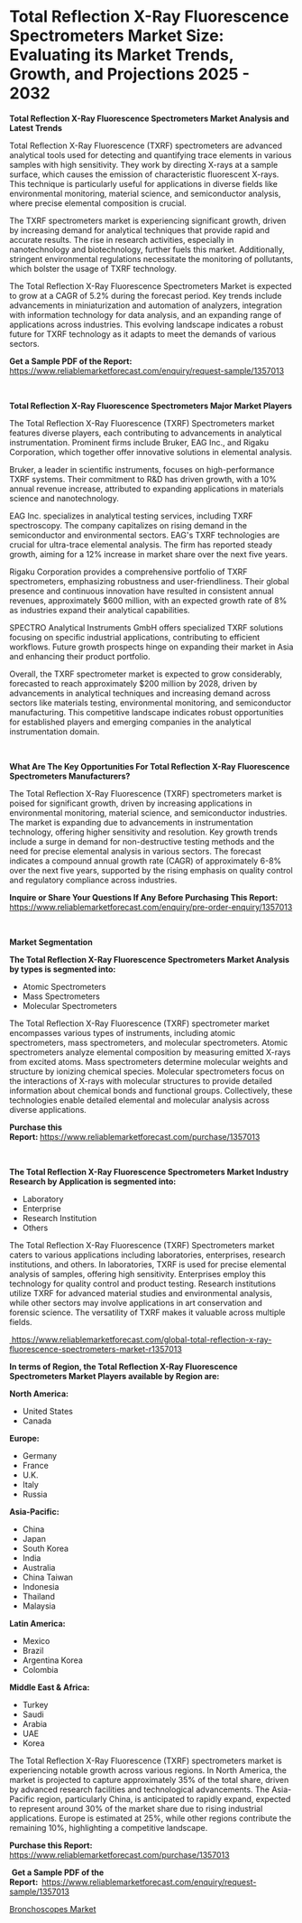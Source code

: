 <p><h1>Total Reflection X-Ray Fluorescence Spectrometers Market Size: Evaluating its Market Trends, Growth, and Projections 2025 - 2032</h1></p><p><strong>Total Reflection X-Ray Fluorescence Spectrometers Market Analysis and Latest Trends</strong></p>
<p><p>Total Reflection X-Ray Fluorescence (TXRF) spectrometers are advanced analytical tools used for detecting and quantifying trace elements in various samples with high sensitivity. They work by directing X-rays at a sample surface, which causes the emission of characteristic fluorescent X-rays. This technique is particularly useful for applications in diverse fields like environmental monitoring, material science, and semiconductor analysis, where precise elemental composition is crucial.</p><p>The TXRF spectrometers market is experiencing significant growth, driven by increasing demand for analytical techniques that provide rapid and accurate results. The rise in research activities, especially in nanotechnology and biotechnology, further fuels this market. Additionally, stringent environmental regulations necessitate the monitoring of pollutants, which bolster the usage of TXRF technology.</p><p>The Total Reflection X-Ray Fluorescence Spectrometers Market is expected to grow at a CAGR of 5.2% during the forecast period. Key trends include advancements in miniaturization and automation of analyzers, integration with information technology for data analysis, and an expanding range of applications across industries. This evolving landscape indicates a robust future for TXRF technology as it adapts to meet the demands of various sectors.</p></p>
<p><strong>Get a Sample PDF of the Report:&nbsp;</strong> <a href="https://www.reliablemarketforecast.com/enquiry/request-sample/1357013?utm_campaign=2284&utm_medium=2&utm_source=Github&utm_content=ia&utm_term=06032025&utm_id=total-reflection-x-ray-fluorescence-spectrometers">https://www.reliablemarketforecast.com/enquiry/request-sample/1357013</a></p>
<p>&nbsp;</p>
<p><strong>Total Reflection X-Ray Fluorescence Spectrometers Major Market Players</strong></p>
<p><p>The Total Reflection X-Ray Fluorescence (TXRF) Spectrometers market features diverse players, each contributing to advancements in analytical instrumentation. Prominent firms include Bruker, EAG Inc., and Rigaku Corporation, which together offer innovative solutions in elemental analysis.</p><p>Bruker, a leader in scientific instruments, focuses on high-performance TXRF systems. Their commitment to R&D has driven growth, with a 10% annual revenue increase, attributed to expanding applications in materials science and nanotechnology.</p><p>EAG Inc. specializes in analytical testing services, including TXRF spectroscopy. The company capitalizes on rising demand in the semiconductor and environmental sectors. EAG's TXRF technologies are crucial for ultra-trace elemental analysis. The firm has reported steady growth, aiming for a 12% increase in market share over the next five years.</p><p>Rigaku Corporation provides a comprehensive portfolio of TXRF spectrometers, emphasizing robustness and user-friendliness. Their global presence and continuous innovation have resulted in consistent annual revenues, approximately $600 million, with an expected growth rate of 8% as industries expand their analytical capabilities.</p><p>SPECTRO Analytical Instruments GmbH offers specialized TXRF solutions focusing on specific industrial applications, contributing to efficient workflows. Future growth prospects hinge on expanding their market in Asia and enhancing their product portfolio.</p><p>Overall, the TXRF spectrometer market is expected to grow considerably, forecasted to reach approximately $200 million by 2028, driven by advancements in analytical techniques and increasing demand across sectors like materials testing, environmental monitoring, and semiconductor manufacturing. This competitive landscape indicates robust opportunities for established players and emerging companies in the analytical instrumentation domain.</p></p>
<p>&nbsp;</p>
<p><strong>What Are The Key Opportunities For Total Reflection X-Ray Fluorescence Spectrometers Manufacturers?</strong></p>
<p><p>The Total Reflection X-Ray Fluorescence (TXRF) spectrometers market is poised for significant growth, driven by increasing applications in environmental monitoring, material science, and semiconductor industries. The market is expanding due to advancements in instrumentation technology, offering higher sensitivity and resolution. Key growth trends include a surge in demand for non-destructive testing methods and the need for precise elemental analysis in various sectors. The forecast indicates a compound annual growth rate (CAGR) of approximately 6-8% over the next five years, supported by the rising emphasis on quality control and regulatory compliance across industries.</p></p>
<p><strong>Inquire or Share Your Questions If Any Before Purchasing This Report:</strong> <a href="https://www.reliablemarketforecast.com/enquiry/pre-order-enquiry/1357013?utm_campaign=2284&utm_medium=2&utm_source=Github&utm_content=ia&utm_term=06032025&utm_id=total-reflection-x-ray-fluorescence-spectrometers">https://www.reliablemarketforecast.com/enquiry/pre-order-enquiry/1357013</a></p>
<p>&nbsp;</p>
<p><strong>Market Segmentation</strong></p>
<p><strong>The Total Reflection X-Ray Fluorescence Spectrometers Market Analysis by types is segmented into:</strong></p>
<p><ul><li>Atomic Spectrometers</li><li>Mass Spectrometers</li><li>Molecular Spectrometers</li></ul></p>
<p><p>The Total Reflection X-Ray Fluorescence (TXRF) spectrometer market encompasses various types of instruments, including atomic spectrometers, mass spectrometers, and molecular spectrometers. Atomic spectrometers analyze elemental composition by measuring emitted X-rays from excited atoms. Mass spectrometers determine molecular weights and structure by ionizing chemical species. Molecular spectrometers focus on the interactions of X-rays with molecular structures to provide detailed information about chemical bonds and functional groups. Collectively, these technologies enable detailed elemental and molecular analysis across diverse applications.</p></p>
<p><strong>Purchase this Report:&nbsp;</strong><a href="https://www.reliablemarketforecast.com/purchase/1357013?utm_campaign=2284&utm_medium=2&utm_source=Github&utm_content=ia&utm_term=06032025&utm_id=total-reflection-x-ray-fluorescence-spectrometers">https://www.reliablemarketforecast.com/purchase/1357013</a></p>
<p>&nbsp;</p>
<p><strong>The Total Reflection X-Ray Fluorescence Spectrometers Market Industry Research by Application is segmented into:</strong></p>
<p><ul><li>Laboratory</li><li>Enterprise</li><li>Research Institution</li><li>Others</li></ul></p>
<p><p>The Total Reflection X-Ray Fluorescence (TXRF) Spectrometers market caters to various applications including laboratories, enterprises, research institutions, and others. In laboratories, TXRF is used for precise elemental analysis of samples, offering high sensitivity. Enterprises employ this technology for quality control and product testing. Research institutions utilize TXRF for advanced material studies and environmental analysis, while other sectors may involve applications in art conservation and forensic science. The versatility of TXRF makes it valuable across multiple fields.</p></p>
<p><a href="https://www.reliablemarketforecast.com/global-total-reflection-x-ray-fluorescence-spectrometers-market-r1357013?utm_campaign=2284&utm_medium=2&utm_source=Github&utm_content=ia&utm_term=06032025&utm_id=total-reflection-x-ray-fluorescence-spectrometers">&nbsp;https://www.reliablemarketforecast.com/global-total-reflection-x-ray-fluorescence-spectrometers-market-r1357013</a></p>
<p><strong>In terms of Region, the Total Reflection X-Ray Fluorescence Spectrometers Market Players available by Region are:</strong></p>
<p>
    <p> <strong> North America: </strong>
        <ul>
            <li>United States</li>
            <li>Canada</li>
        </ul>
        </p> 
    <p> <strong> Europe: </strong>
        <ul>
            <li>Germany</li>
            <li>France</li>
            <li>U.K.</li>
            <li>Italy</li>
            <li>Russia</li>
        </ul>
        </p> 
    <p> <strong> Asia-Pacific: </strong>
        <ul>
            <li>China</li>
            <li>Japan</li>
            <li>South Korea</li>
            <li>India</li>
            <li>Australia</li>
            <li>China Taiwan</li>
            <li>Indonesia</li>
            <li>Thailand</li>
            <li>Malaysia</li>
        </ul>
        </p> 
    <p> <strong> Latin America: </strong>
        <ul>
            <li>Mexico</li>
            <li>Brazil</li>
            <li>Argentina Korea</li>
            <li>Colombia</li>
        </ul>
        </p> 
    <p> <strong> Middle East & Africa: </strong>
        <ul>
            <li>Turkey</li>
            <li>Saudi</li>
            <li>Arabia</li>
            <li>UAE</li>
            <li>Korea</li>
        </ul>
    </p>
    </p>
<p><p>The Total Reflection X-Ray Fluorescence (TXRF) spectrometers market is experiencing notable growth across various regions. In North America, the market is projected to capture approximately 35% of the total share, driven by advanced research facilities and technological advancements. The Asia-Pacific region, particularly China, is anticipated to rapidly expand, expected to represent around 30% of the market share due to rising industrial applications. Europe is estimated at 25%, while other regions contribute the remaining 10%, highlighting a competitive landscape.</p></p>
<p><strong>Purchase this Report: </strong><a href="https://www.reliablemarketforecast.com/purchase/1357013?utm_campaign=2284&utm_medium=2&utm_source=Github&utm_content=ia&utm_term=06032025&utm_id=total-reflection-x-ray-fluorescence-spectrometers">https://www.reliablemarketforecast.com/purchase/1357013</a></p>
<p>&nbsp;<strong>Get a Sample PDF of the Report:&nbsp;&nbsp;</strong><a href="https://www.reliablemarketforecast.com/enquiry/request-sample/1357013?utm_campaign=2284&utm_medium=2&utm_source=Github&utm_content=ia&utm_term=06032025&utm_id=total-reflection-x-ray-fluorescence-spectrometers">https://www.reliablemarketforecast.com/enquiry/request-sample/1357013</a></p>
<p><strong></strong></p>
<p><p><a href="https://github.com/SanjidaMahmud54/Market-Research-Report-List-1/blob/main/bronchoscopes-market.md?utm_campaign=2284&utm_medium=2&utm_source=Github&utm_content=ia&utm_term=06032025&utm_id=total-reflection-x-ray-fluorescence-spectrometers">Bronchoscopes Market</a></p></p>